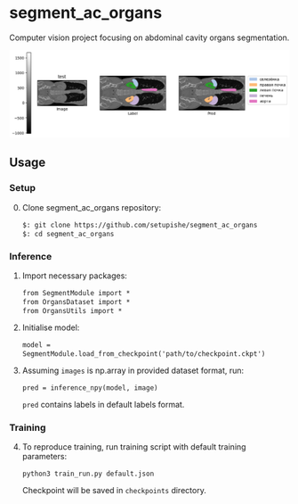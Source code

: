 # segment_ac_organs
Computer vision project focusing on abdominal cavity organs segmentation.

![alt text](preview.png)
## Usage
### Setup

0. Clone segment_ac_organs repository:
    ```
    $: git clone https://github.com/setupishe/segment_ac_organs
    $: cd segment_ac_organs
    ```
### Inference
1. Import necessary packages:
    ```
    from SegmentModule import *
    from OrgansDataset import *
    from OrgansUtils import * 
    ```

2. Initialise model:
    ```
    model = SegmentModule.load_from_checkpoint('path/to/checkpoint.ckpt')
    ```

3. Assuming `images` is np.array in provided dataset format, run:
    ```
    pred = inference_npy(model, image)
    ```
    `pred`  contains labels in default labels format.
### Training
4. To reproduce training, run training script with default training parameters:
    ```
    python3 train_run.py default.json
    ```
    Checkpoint will be saved in `checkpoints` directory.